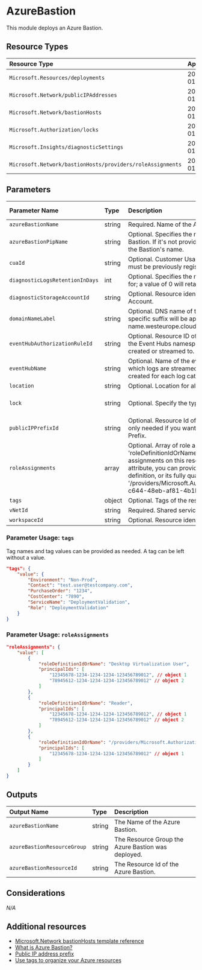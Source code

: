 # AzureBastion

This module deploys an Azure Bastion.

## Resource Types

|Resource Type|Api Version|
|:--|:--|
|`Microsoft.Resources/deployments`|2018-02-01|
|`Microsoft.Network/publicIPAddresses`|2021-02-01|
|`Microsoft.Network/bastionHosts`|2021-02-01|
|`Microsoft.Authorization/locks`|2016-09-01|
|`Microsoft.Insights/diagnosticSettings`|2017-05-01-preview|
|`Microsoft.Network/bastionHosts/providers/roleAssignments`	|2018-09-01-preview|

## Parameters

| Parameter Name | Type | Description | DefaultValue | Possible values |
| :-- | :-- | :-- | :-- | :-- |
| `azureBastionName` | string | Required. Name of the Azure Bastion resource |  |  |
| `azureBastionPipName` | string | Optional. Specifies the name of the Public IP used by Azure Bastion. If it's not provided, a '-pip' suffix will be appended to the Bastion's name. |  |  |
| `cuaId` | string | Optional. Customer Usage Attribution id (GUID). This GUID must be previously registered |  |  |
| `diagnosticLogsRetentionInDays` | int | Optional. Specifies the number of days that logs will be kept for; a value of 0 will retain data indefinitely. | 365 |  |
| `diagnosticStorageAccountId` | string | Optional. Resource identifier of the Diagnostic Storage Account. |  |  |
| `domainNameLabel` | string | Optional. DNS name of the Public IP resource. A region specific suffix will be appended to it, e.g.: your-DNS-name.westeurope.cloudapp.azure.com |  |  |
| `eventHubAuthorizationRuleId` | string | Optional. Resource ID of the event hub authorization rule for the Event Hubs namespace in which the event hub should be created or streamed to. |  |  |
| `eventHubName` | string | Optional. Name of the event hub within the namespace to which logs are streamed. Without this, an event hub is created for each log category. |  |  |
| `location` | string | Optional. Location for all resources. | [resourceGroup().location] |  |
| `lock` | string | Optional. Specify the type of lock. | 'NotSpecified' | 'CanNotDelete', 'NotSpecified', 'ReadOnly' |
| `publicIPPrefixId` | string | Optional. Resource Id of the Public IP Prefix object. This is only needed if you want your Public IPs created in a PIP Prefix. |  |  |
| `roleAssignments` | array | Optional. Array of role assignment objects that contain the 'roleDefinitionIdOrName' and 'principalId' to define RBAC role assignments on this resource. In the roleDefinitionIdOrName attribute, you can provide either the display name of the role definition, or its fully qualified ID in the following format: '/providers/Microsoft.Authorization/roleDefinitions/c2f4ef07-c644-48eb-af81-4b1b4947fb11' | System.Object[] |  |
| `tags` | object | Optional. Tags of the resource. |  |  |
| `vNetId` | string | Required. Shared services Virtual Network resource identifier |  |  |
| `workspaceId` | string | Optional. Resource identifier of Log Analytics. |  |  |

### Parameter Usage: `tags`

Tag names and tag values can be provided as needed. A tag can be left without a value.

```json
"tags": {
    "value": {
        "Environment": "Non-Prod",
        "Contact": "test.user@testcompany.com",
        "PurchaseOrder": "1234",
        "CostCenter": "7890",
        "ServiceName": "DeploymentValidation",
        "Role": "DeploymentValidation"
    }
}
```

### Parameter Usage: `roleAssignments`

```json
"roleAssignments": {
    "value": [
        {
            "roleDefinitionIdOrName": "Desktop Virtualization User",
            "principalIds": [
                "12345678-1234-1234-1234-123456789012", // object 1
                "78945612-1234-1234-1234-123456789012" // object 2
            ]
        },
        {
            "roleDefinitionIdOrName": "Reader",
            "principalIds": [
                "12345678-1234-1234-1234-123456789012", // object 1
                "78945612-1234-1234-1234-123456789012" // object 2
            ]
        },
        {
            "roleDefinitionIdOrName": "/providers/Microsoft.Authorization/roleDefinitions/c2f4ef07-c644-48eb-af81-4b1b4947fb11",
            "principalIds": [
                "12345678-1234-1234-1234-123456789012" // object 1
            ]
        }
    ]
}
```

## Outputs

| Output Name | Type | Description |
| :-- | :-- | :-- |
| `azureBastionName` | string | The Name of the Azure Bastion. |
| `azureBastionResourceGroup` | string | The Resource Group the Azure Bastion was deployed. |
| `azureBastionResourceId` | string | The Resource Id of the Azure Bastion. |

## Considerations

*N/A*

## Additional resources

- [Microsoft.Network bastionHosts template reference](https://docs.microsoft.com/en-us/azure/templates/microsoft.network/2021-02-01/bastionhosts)
- [What is Azure Bastion?](https://docs.microsoft.com/en-us/azure/bastion/bastion-overview)
- [Public IP address prefix](https://docs.microsoft.com/en-us/azure/virtual-network/public-ip-address-prefix)
- [Use tags to organize your Azure resources](https://docs.microsoft.com/en-us/azure/azure-resource-manager/resource-group-using-tags)
